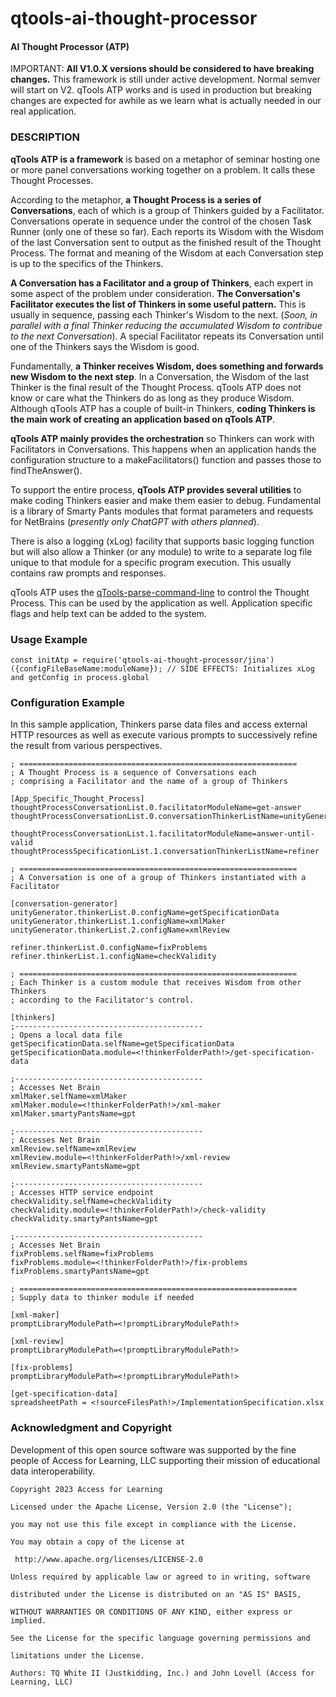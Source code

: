 # qtools-ai-thought-processor

#### AI Thought Processor (ATP)

IMPORTANT: **All V1.0.X versions should be considered to have breaking changes.** This framework is still under active development. Normal semver will start on V2. qTools ATP works and is used in production but breaking changes are expected for awhile as we learn what is actually needed in our real application.

### DESCRIPTION

**qTools ATP is a framework** is based on a metaphor of seminar hosting one or more panel conversations working together on a problem. It calls these Thought Processes. 

According to the metaphor, **a Thought Process is a series of Conversations**, each of which is a group of Thinkers guided by a Facilitator. Conversations operate in sequence under the control of the chosen Task Runner (only one of these so far). Each reports its Wisdom with the Wisdom of the last Conversation sent to output as the finished result of the Thought Process. The format and meaning of the Wisdom at each Conversation step is up to the specifics of the Thinkers.

**A Conversation has a Facilitator and a group of Thinkers**, each expert in some aspect of the problem under consideration. **The Conversation's Facilitator executes the list of Thinkers in some useful pattern.** This is usually in sequence, passing each Thinker's Wisdom to the next. (*Soon, in parallel with a final Thinker reducing the accumulated Wisdom to contribue to the next Conversation*). A special Facilitator repeats its Conversation until one of the Thinkers says the Wisdom is good.

Fundamentally, **a Thinker receives Wisdom, does something and forwards new Wisdom to the next step**. In a Conversation, the Wisdom of the last Thinker is the final result of the Thought Process. qTools ATP does not know or care what the Thinkers do as long as they produce Wisdom. Although qTools ATP has a couple of built-in Thinkers,  **coding Thinkers is the main work of creating an application based on qTools ATP**.

**qTools ATP mainly provides the orchestration** so Thinkers can work with Facilitators in Conversations. This happens when an application hands the configuration structure to a makeFacilitators() function and passes those to findTheAnswer().

To support the entire process, **qTools ATP provides several utilities** to make coding Thinkers easier and make them easier to debug. Fundamental is a library of Smarty Pants modules that format parameters and requests for NetBrains (*presently only ChatGPT with others planned*). 

There is also a logging (xLog) facility that supports basic logging function but will also allow a Thinker (or any module) to write to a separate log file unique to that module for a specific program execution.  This usually contains raw prompts and responses.

qTools ATP uses the [qTools-parse-command-line](https://www.npmjs.com/package/qtools-parse-command-line) to control the Thought Process. This can be used by the application as well. Application specific flags and help text can be added to the system.
### Usage Example

	const initAtp = require('qtools-ai-thought-processor/jina')({configFileBaseName:moduleName}); // SIDE EFFECTS: Initializes xLog and getConfig in process.global
	
### Configuration Example

In this sample application, Thinkers parse data files and access external HTTP resources as well as execute various prompts to successively refine the result from various perspectives.

    ; ==============================================================
    ; A Thought Process is a sequence of Conversations each
    ; comprising a Facilitator and the name of a group of Thinkers
    
    [App_Specific_Thought_Process]
    thoughtProcessConversationList.0.facilitatorModuleName=get-answer
    thoughtProcessConversationList.0.conversationThinkerListName=unityGenerator
    
    thoughtProcessConversationList.1.facilitatorModuleName=answer-until-valid
    thoughtProcessSpecificationList.1.conversationThinkerListName=refiner
    
    ; ==============================================================
    ; A Conversation is one of a group of Thinkers instantiated with a Facilitator
    
    [conversation-generator]
    unityGenerator.thinkerList.0.configName=getSpecificationData
    unityGenerator.thinkerList.1.configName=xmlMaker
    unityGenerator.thinkerList.2.configName=xmlReview
    
    refiner.thinkerList.0.configName=fixProblems
    refiner.thinkerList.1.configName=checkValidity
    
    ; ==============================================================
    ; Each Thinker is a custom module that receives Wisdom from other Thinkers
    ; according to the Facilitator's control.
    
    [thinkers]
    ;------------------------------------------
    ; Opens a local data file
    getSpecificationData.selfName=getSpecificationData
    getSpecificationData.module=<!thinkerFolderPath!>/get-specification-data
    
    ;------------------------------------------
    ; Accesses Net Brain
    xmlMaker.selfName=xmlMaker
    xmlMaker.module=<!thinkerFolderPath!>/xml-maker
    xmlMaker.smartyPantsName=gpt
    
    ;------------------------------------------
    ; Accesses Net Brain
    xmlReview.selfName=xmlReview
    xmlReview.module=<!thinkerFolderPath!>/xml-review
    xmlReview.smartyPantsName=gpt
    
    ;------------------------------------------
    ; Accesses HTTP service endpoint
    checkValidity.selfName=checkValidity
    checkValidity.module=<!thinkerFolderPath!>/check-validity
    checkValidity.smartyPantsName=gpt
    
    ;------------------------------------------
    ; Accesses Net Brain
    fixProblems.selfName=fixProblems
    fixProblems.module=<!thinkerFolderPath!>/fix-problems
    fixProblems.smartyPantsName=gpt
    
    ; ==============================================================
    ; Supply data to thinker module if needed
    
    [xml-maker]
    promptLibraryModulePath=<!promptLibraryModulePath!>
    
    [xml-review]
    promptLibraryModulePath=<!promptLibraryModulePath!>
    
    [fix-problems]
    promptLibraryModulePath=<!promptLibraryModulePath!>
    
    [get-specification-data]
    spreadsheetPath = <!sourceFilesPath!>/ImplementationSpecification.xlsx

### Acknowledgment and Copyright

Development of this open source software was supported by the fine people of Access for Learning, LLC supporting their mission of educational data interoperability.

    Copyright 2023 Access for Learning
    
    Licensed under the Apache License, Version 2.0 (the "License");
    
    you may not use this file except in compliance with the License.
    
    You may obtain a copy of the License at
    
     http://www.apache.org/licenses/LICENSE-2.0
    
    Unless required by applicable law or agreed to in writing, software
    
    distributed under the License is distributed on an "AS IS" BASIS,
    
    WITHOUT WARRANTIES OR CONDITIONS OF ANY KIND, either express or implied.
    
    See the License for the specific language governing permissions and
    
    limitations under the License.
    
    Authors: TQ White II (Justkidding, Inc.) and John Lovell (Access for Learning, LLC)
